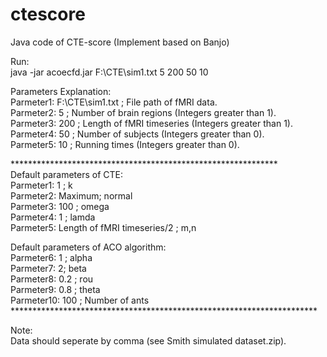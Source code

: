 # ctescore
Java code of CTE-score (Implement based on Banjo)<br>

Run:<br>
java -jar acoecfd.jar F:\\CTE\\sim1.txt 5 200 50 10 <br>


Parameters Explanation:<br>
Parmeter1: F:\\CTE\\sim1.txt ; File path of fMRI data.<br>
Parmeter2: 5 ;  Number of brain regions (Integers greater than 1).<br>
Parmeter3: 200 ; Length of fMRI timeseries (Integers greater than 1).<br>
Parmeter4: 50 ;  Number of subjects (Integers greater than 0).<br>
Parmeter5: 10 ; Running times (Integers greater than 0).<br>

*************************************************************<br>
Default parameters of CTE:<br>
Parmeter1: 1 ; k <br>
Parmeter2: Maximum;  normal<br>
Parmeter3: 100 ;  omega<br>
Parmeter4: 1  ;  lamda<br>
Parmeter5: Length of fMRI timeseries/2 ; m,n<br>

Default parameters of ACO algorithm:<br>
Parmeter6: 1 ; alpha <br>
Parmeter7: 2;  beta<br>
Parmeter8: 0.2 ;  rou<br>
Parmeter9: 0.8  ;  theta<br>
Parmeter10: 100 ; Number of ants<br>
**********************************************************************<br>

Note:<br>
Data should seperate by comma (see Smith simulated dataset.zip).<br>


